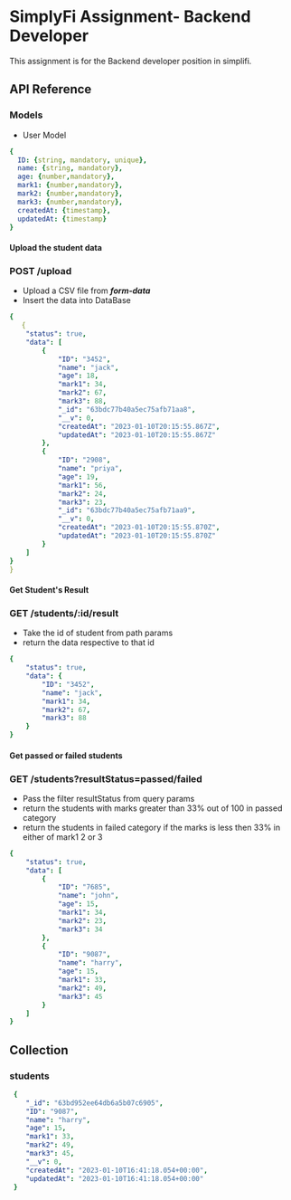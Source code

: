 # SimplyFi Assignment- Backend Developer

This assignment is for the Backend developer position in simplifi.

## API Reference

### Models
- User Model
```yaml
{ 
  ID: {string, mandatory, unique},
  name: {string, mandatory},
  age: {number,mandatory},
  mark1: {number,mandatory}, 
  mark2: {number,mandatory}, 
  mark3: {number,mandatory}, 
  createdAt: {timestamp},
  updatedAt: {timestamp}
}
```
#### Upload the student data
### POST /upload
  - Upload a CSV file from  _**form-data**_
  - Insert the data into DataBase

```yaml
{
   {
    "status": true,
    "data": [
        {
            "ID": "3452",
            "name": "jack",
            "age": 18,
            "mark1": 34,
            "mark2": 67,
            "mark3": 88,
            "_id": "63bdc77b40a5ec75afb71aa8",
            "__v": 0,
            "createdAt": "2023-01-10T20:15:55.867Z",
            "updatedAt": "2023-01-10T20:15:55.867Z"
        },
        {
            "ID": "2908",
            "name": "priya",
            "age": 19,
            "mark1": 56,
            "mark2": 24,
            "mark3": 23,
            "_id": "63bdc77b40a5ec75afb71aa9",
            "__v": 0,
            "createdAt": "2023-01-10T20:15:55.870Z",
            "updatedAt": "2023-01-10T20:15:55.870Z"
        }
    ]
}
}
```
#### Get Student's Result

### GET /students/:id/result
  - Take the id of student from path params
  - return the data respective to that id
```yaml
{
    "status": true,
    "data": {
        "ID": "3452",
        "name": "jack",
        "mark1": 34,
        "mark2": 67,
        "mark3": 88
    }
}
```
#### Get passed or failed students

### GET /students?resultStatus=passed/failed
  - Pass the filter resultStatus from query params
  - return the students with marks greater than 33% out of 100 in passed category
  - return the students in failed category if the marks is less then 33% in either of mark1 2 or 3

```yaml
{
    "status": true,
    "data": [
        {
            "ID": "7685",
            "name": "john",
            "age": 15,
            "mark1": 34,
            "mark2": 23,
            "mark3": 34
        },
        {
            "ID": "9087",
            "name": "harry",
            "age": 15,
            "mark1": 33,
            "mark2": 49,
            "mark3": 45
        }
    ]
}
```

## Collection
### students
```yaml
 {  
    "_id": "63bd952ee64db6a5b07c6905",
    "ID": "9087",
    "name": "harry",
    "age": 15,
    "mark1": 33,
    "mark2": 49,
    "mark3": 45,
    "__v": 0,
    "createdAt": "2023-01-10T16:41:18.054+00:00",
    "updatedAt": "2023-01-10T16:41:18.054+00:00"
 }


```



